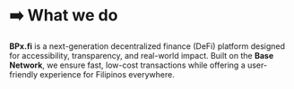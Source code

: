 # ➡️ What we do

**BPx.fi** is a next-generation decentralized finance (DeFi) platform designed for accessibility, transparency, and real-world impact. Built on the **Base Network**, we ensure fast, low-cost transactions while offering a user-friendly experience for Filipinos everywhere.

